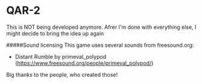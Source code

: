 QAR-2
=====
This is NOT being developed anymore. Afrer I'm done with everything else, I might decide to bring the idea up again

#####Sound licensing
This game uses several sounds from freesound.org:

- Distant Rumble by primeval_polypod (https://www.freesound.org/people/primeval_polypod/)

Big thanks to the people, who created those!
